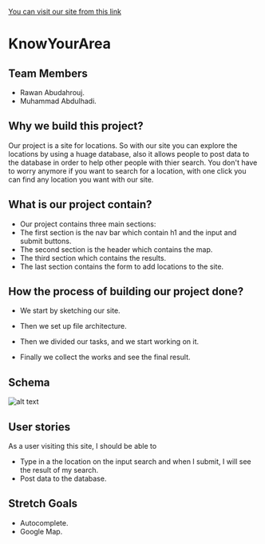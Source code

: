 [You can visit our site from this link](https://knowyourarea.herokuapp.com/)
# KnowYourArea
## Team Members
* Rawan Abudahrouj.
* Muhammad Abdulhadi.

## Why we build this project?
Our project is a site for locations. So with our site you can explore the locations by using a huage database, also it allows people to post data to the database in order to help other people with thier search. You don't have to worry anymore if you want to search for a location, with one click you can find any location you want with our site. 


 ## What is our project contain?
* Our project contains three main sections:
* The first section is the nav bar which contain h1 and the input and submit buttons.
* The second section is the header which contains the map.
* The third section which contains the results.
* The last section contains the form to add locations to the site. 

## How the process of building our project done?

* We start by sketching our site.

* Then we set up file architecture.

* Then we divided our tasks, and we start working on it.

* Finally we collect the works and see the final result.

## Schema
 ![alt text](https://www9.0zz0.com/2020/02/29/10/878487339.png "Logo Title Text 1") 


## User stories 

As a user visiting this site, I should be able to
* Type in a the location on the input search and when I submit, I will see the result of my search.
* Post data to the database.


## Stretch Goals

* Autocomplete.
* Google Map.


